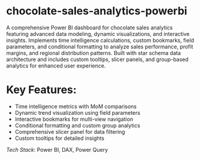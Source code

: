 # chocolate-sales-analytics-powerbi
A comprehensive Power BI dashboard for chocolate sales analytics featuring advanced data modeling, dynamic visualizations, and interactive insights.
Implements time intelligence calculations, custom bookmarks, field parameters, and conditional formatting to analyze sales performance, profit margins, and regional distribution patterns. Built with star schema data architecture and includes custom tooltips, slicer panels, and group-based analytics for enhanced user experience.
# Key Features:
- Time intelligence metrics with MoM comparisons
- Dynamic trend visualization using field parameters
- Interactive bookmarks for multi-view navigation
- Conditional formatting and custom group analytics
- Comprehensive slicer panel for data filtering
- Custom tooltips for detailed insights

*Tech Stack*: Power BI, DAX, Power Query

